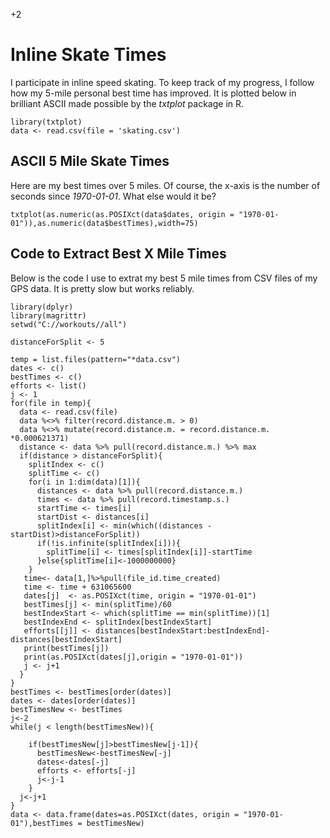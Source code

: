 +2

# Inline Skate Times

I participate in inline speed skating. To keep track of my progress, I follow how my 5-mile personal best time has improved. It is plotted below in brilliant ASCII made possible by the *txtplot* package in R. 

```{r setup, include=FALSE}
library(txtplot)
data <- read.csv(file = 'skating.csv') 
```

## ASCII 5 Mile Skate Times

Here are my best times over 5 miles. Of course, the x-axis is the number of seconds since *1970-01-01*. What else would it be?

```{r output, echo=FALSE}
txtplot(as.numeric(as.POSIXct(data$dates, origin = "1970-01-01")),as.numeric(data$bestTimes),width=75)
```

## Code to Extract Best X Mile Times

Below is the code I use to extrat my best 5 mile times from CSV files of my GPS data. It is pretty slow but works reliably. 

```{r,splitExtract,eval=FALSE, echo=TRUE}
library(dplyr)
library(magrittr)
setwd("C://workouts//all")

distanceForSplit <- 5

temp = list.files(pattern="*data.csv")
dates <- c()
bestTimes <- c()
efforts <- list()
j <- 1
for(file in temp){
  data <- read.csv(file)
  data %<>% filter(record.distance.m. > 0)
  data %<>% mutate(record.distance.m. = record.distance.m. *0.000621371)
  distance <- data %>% pull(record.distance.m.) %>% max
  if(distance > distanceForSplit){
    splitIndex <- c()
    splitTime <- c()
    for(i in 1:dim(data)[1]){
      distances <- data %>% pull(record.distance.m.)
      times <- data %>% pull(record.timestamp.s.)
      startTime <- times[i]
      startDist <- distances[i] 
      splitIndex[i] <- min(which((distances - startDist)>distanceForSplit))
      if(!is.infinite(splitIndex[i])){
        splitTime[i] <- times[splitIndex[i]]-startTime
      }else{splitTime[i]<-1000000000}
    }
   time<- data[1,]%>%pull(file_id.time_created)
   time <- time + 631065600 
   dates[j]  <- as.POSIXct(time, origin = "1970-01-01")
   bestTimes[j] <- min(splitTime)/60
   bestIndexStart <- which(splitTime == min(splitTime))[1]
   bestIndexEnd <- splitIndex[bestIndexStart]
   efforts[[j]] <- distances[bestIndexStart:bestIndexEnd]-distances[bestIndexStart]
   print(bestTimes[j])
   print(as.POSIXct(dates[j],origin = "1970-01-01"))
   j <- j+1
  }
}
bestTimes <- bestTimes[order(dates)]
dates <- dates[order(dates)]
bestTimesNew <- bestTimes
j<-2
while(j < length(bestTimesNew)){
  
    if(bestTimesNew[j]>bestTimesNew[j-1]){
      bestTimesNew<-bestTimesNew[-j]
      dates<-dates[-j]
      efforts <- efforts[-j]
      j<-j-1
    }
  j<-j+1
}  
data <- data.frame(dates=as.POSIXct(dates, origin = "1970-01-01"),bestTimes = bestTimesNew)
```